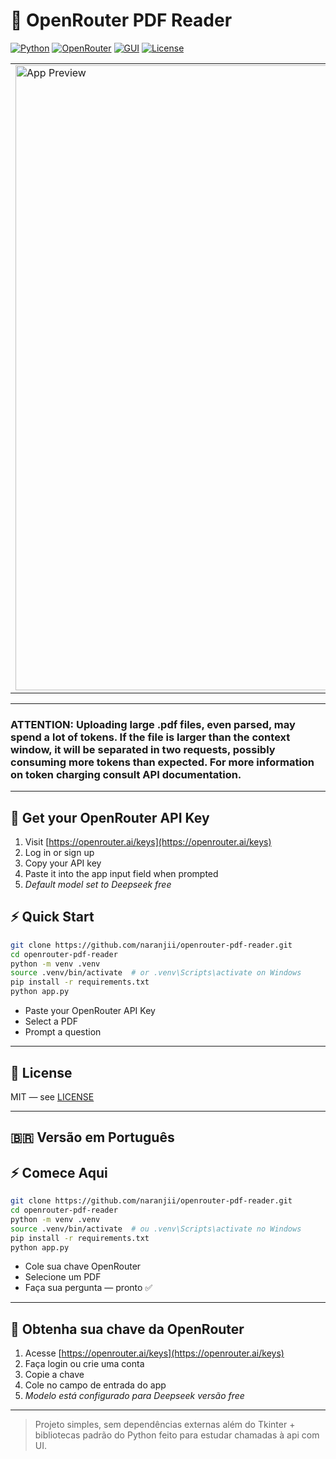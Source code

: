 # 📄 OpenRouter PDF Reader

[![Python](https://img.shields.io/badge/Python-3.9%2B-blue)](https://www.python.org/)
[![OpenRouter](https://img.shields.io/badge/OpenRouter-enabled-blueviolet)](https://openrouter.ai)
[![GUI](https://img.shields.io/badge/interface-Tkinter-lightgrey)](https://docs.python.org/3/library/tkinter.html)
[![License](https://img.shields.io/badge/license-MIT-green)](LICENSE)

<table>
  <tr>
    <td>
      <img src=https://github.com/user-attachments/assets/45d9d29a-2475-4354-850f-9f2b75a53fc7 width="1000" alt="App Preview">
    </td>
    <td>
      <p align="center">
        A minimal GUI Python app for making local requisitions to prompt OpenRouter API models (free or token charged) about submited, parsed .pdf files.<br>
      </p>
    </td>
  </tr>
</table>

---


### ATTENTION: Uploading large .pdf files, even parsed, may spend a lot of tokens. If the file is larger than the context window, it will be separated in two requests, possibly consuming more tokens than expected. For more information on token charging consult API documentation.
---
## 🔑 Get your OpenRouter API Key

1. Visit [https://openrouter.ai/keys](https://openrouter.ai/keys)  
2. Log in or sign up  
3. Copy your API key  
4. Paste it into the app input field when prompted
5. *Default model set to Deepseek free*

## ⚡ Quick Start

```bash
git clone https://github.com/naranjii/openrouter-pdf-reader.git
cd openrouter-pdf-reader
python -m venv .venv
source .venv/bin/activate  # or .venv\Scripts\activate on Windows
pip install -r requirements.txt
python app.py
```

- Paste your OpenRouter API Key  
- Select a PDF  
- Prompt a question

---

## 📝 License

MIT — see [LICENSE](./LICENSE)

---

## 🇧🇷 Versão em Português
## ⚡ Comece Aqui

```bash
git clone https://github.com/naranjii/openrouter-pdf-reader.git
cd openrouter-pdf-reader
python -m venv .venv
source .venv/bin/activate  # ou .venv\Scripts\activate no Windows
pip install -r requirements.txt
python app.py
```

- Cole sua chave OpenRouter  
- Selecione um PDF  
- Faça sua pergunta — pronto ✅

---

## 🔑 Obtenha sua chave da OpenRouter

1. Acesse [https://openrouter.ai/keys](https://openrouter.ai/keys)  
2. Faça login ou crie uma conta  
3. Copie a chave  
4. Cole no campo de entrada do app
5. *Modelo está configurado para Deepseek versão free*
---

> Projeto simples, sem dependências externas além do Tkinter + bibliotecas padrão do Python feito para estudar chamadas à api com UI.
